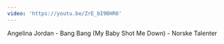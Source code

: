 ```yaml
---
video: 'https://youtu.be/ZrE_bI9BHR0'
---
```

Angelina Jordan - Bang Bang (My Baby Shot Me Down) - Norske Talenter
